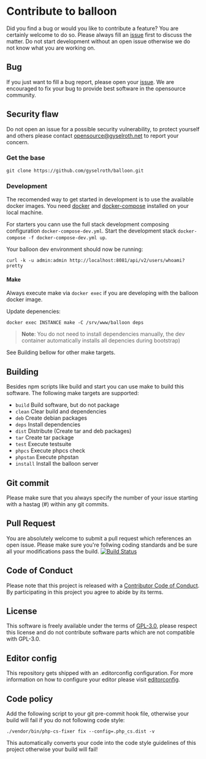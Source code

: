 # Contribute to balloon
Did you find a bug or would you like to contribute a feature? You are certainly welcome to do so.
Please always fill an [issue](https://github.com/gyselroth/balloon/issues/new) first to discuss the matter.
Do not start development without an open issue otherwise we do not know what you are working on. 

## Bug
If you just want to fill a bug report, please open your [issue](https://github.com/gyselroth/balloon/issues/new).
We are encouraged to fix your bug to provide best software in the opensource community.

## Security flaw
Do not open an issue for a possible security vulnerability, to protect yourself and others please contact <opensource@gyselroth.net>
to report your concern.

### Get the base
```
git clone https://github.com/gyselroth/balloon.git
```

### Development
The recomended way to get started in development is to use the available docker images.
You need [docker](https://docs.docker.com/engine/installation/linux/docker-ce/debian/) and [docker-compose](https://docs.docker.com/compose/install/) installed on your local machine.

For starters you cann use the full stack development composing configuration `docker-compose-dev.yml`.
Start the development stack `docker-compose -f docker-compose-dev.yml up`.

Your balloon dev environment should now be running: 
```
curl -k -u admin:admin http://localhost:8081/api/v2/users/whoami?pretty
```

#### Make
Always execute make via `docker exec` if you are developing with the balloon docker image.

Update depenencies:
```
docker exec INSTANCE make -C /srv/www/balloon deps
```
>**Note**: You do not need to install dependencies manually, the dev container automatically installs all depencies during bootstrap)

See Building bellow for other make targets.

## Building
Besides npm scripts like build and start you can use make to build this software. The following make targets are supported:

* `build` Build software, but do not package
* `clean` Clear build and dependencies
* `deb` Create debian packages
* `deps` Install dependencies
* `dist` Distribute (Create tar and deb packages)
* `tar` Create tar package
* `test` Execute testsuite
* `phpcs` Execute phpcs check
* `phpstan` Execute phpstan
* `install` Install the balloon server

## Git commit 
Please make sure that you always specify the number of your issue starting with a hastag (#) within any git commits.

## Pull Request
You are absolutely welcome to submit a pull request which references an open issue. Please make sure you're follwing coding standards 
and be sure all your modifications pass the build.
[![Build Status](https://travis-ci.org/gyselroth/balloon.svg?branch=dev)](https://travis-ci.org/gyselroth/balloon)

## Code of Conduct
Please note that this project is released with a [Contributor Code of Conduct](https://github.com/gyselroth/balloon/blob/master/CODE_OF_CONDUCT.md). By participating in this project you agree to abide by its terms.

## License
This software is freely available under the terms of [GPL-3.0](https://github.com/gyselroth/balloon/blob/master/LICENSE), please respect this license
and do not contribute software parts which are not compatible with GPL-3.0.

## Editor config
This repository gets shipped with an .editorconfig configuration. For more information on how to configure your editor please visit [editorconfig](https://github.com/editorconfig).

## Code policy
Add the following script to your git pre-commit hook file, otherwise your build will fail if you do not following code style:

```
./vendor/bin/php-cs-fixer fix --config=.php_cs.dist -v
```

This automatically converts your code into the code style guidelines of this project otherwise your build will fail!

